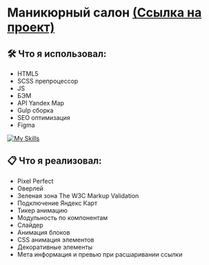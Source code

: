 # Маникюрный салон [(Ссылка на проект)](https://vetosy.github.io/SoulMate/)

## 🛠 Что я использовал:
- HTML5
- SCSS препроцессор
- JS
- БЭМ
- API Yandex Map
- Gulp сборка
- SEO оптимизация
- Figma

[![My Skills](https://skillicons.dev/icons?i=html,scss,js,figma,gulp,svg)](https://skillicons.dev)

## :clipboard: Что я реализовал:
- Pixel Perfect
- Оверлей
- Зеленая зона The W3C Markup Validation
- Подключение Яндекс Карт
- Тикер анимацию
- Модульность по компонентам
- Слайдер
- Анимация блоков
- CSS анимация элементов
- Декоративные элементы
- Мета информация и превью при расшаривании ссылки
